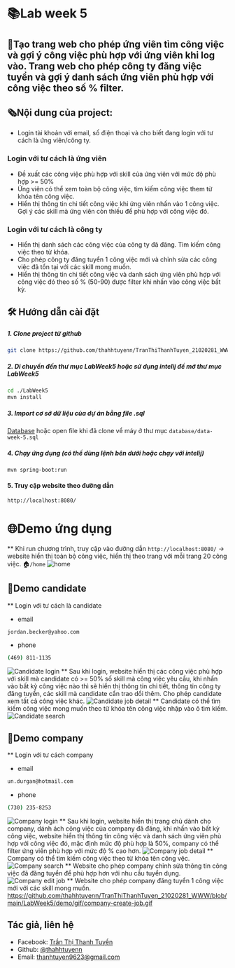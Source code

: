 # 📚Lab week 5
## 📝Tạo trang web cho phép ứng viên tìm công việc và gợi ý công việc phù hợp với ứng viên khi log vào. Trang web cho phép công ty đăng việc tuyển và gợi ý danh sách ứng viên phù hợp với công việc theo số % filter.
## 🗞Nội dung của project:
- Login tài khoản với email, số điện thoại và cho biết đang login với tư cách là ứng viên/công ty.
### Login với tư cách là ứng viên
- Đề xuất các công việc phù hợp với skill của ứng viên với mức độ phù hợp >= 50% 
- Ứng viên có thể xem toàn bộ công việc, tìm kiếm công việc them từ khóa tên công việc. 
- Hiển thị thông tin chi tiết công việc khi ứng viên nhấn vào 1 công việc. Gợi ý các skill mà ứng viên còn thiếu để phù hợp với công việc đó.
### Login với tư cách là công ty
- Hiển thị danh sách các công việc của công ty đã đăng. Tìm kiếm công việc theo từ khóa.
- Cho phép công ty đăng tuyển 1 công việc mới và chỉnh sửa các công việc đã tổn tại với các skill mong muốn.
- Hiển thị thông tin chi tiết công việc và danh sách ứng viên phù hợp với công việc đó theo số % (50-90) được filter khi nhấn vào công việc bất kỳ.
## 🛠 Hướng dẫn cài đặt
##### 1. Clone project từ github
```bash
git clone https://github.com/thahhtuyenn/TranThiThanhTuyen_21020281_WWW.git
```
##### 2. Di chuyển đến thư mục LabWeek5 hoặc sử dụng intelij để mở thư mục LabWeek5
```bash
cd ./LabWeek5
mvn install
```
##### 3. Import cơ sở dữ liệu của dự án bằng file .sql
[Database](https://github.com/thahhtuyenn/TranThiThanhTuyen_21020281_WWW/blob/main/LabWeek5/databases/data-week-5.sql) hoặc open file khi đã clone về máy ở thư mục `database/data-week-5.sql`
##### 4. Chạy ứng dụng (có thể dùng lệnh bên dưới hoặc chạy với intelij)
```bash
mvn spring-boot:run
```
#### 5. Truy cập website theo đường dẫn
```bash
http://localhost:8080/
```
# 🌐Demo ứng dụng
** Khi run chương trình, truy cập vào đường dẫn `http://localhost:8080/` -> website hiển thị toàn bộ công việc, hiển thị theo trang với mỗi trang 20 công việc. 🏠`/home`
![home](https://github.com/thahhtuyenn/TranThiThanhTuyen_21020281_WWW/blob/main/LabWeek5/demo/gif/home-detail-job.gif)

## 💼Demo candidate
** Login với tư cách là candidate
- email 
```bash
jordan.becker@yahoo.com
```
- phone
```bash
(469) 811-1135
```
![Candidate login](https://github.com/thahhtuyenn/TranThiThanhTuyen_21020281_WWW/blob/main/LabWeek5/demo/gif/candidate-login.gif) 
** Sau khi login, website hiển thị các công việc phù hợp với skill mà candidate có >= 50% số skill mà công việc yêu cầu, khi nhấn vào bất kỳ công việc nào thì sẽ hiển thị thông tin chi tiết, thông tin công ty đăng tuyển, các skill mà candidate cần trao dồi thêm. Cho phép candidate xem tất cả công việc khác.
![Candidate job detail](https://github.com/thahhtuyenn/TranThiThanhTuyen_21020281_WWW/blob/main/LabWeek5/demo/gif/candidate-show-detail-job-show-all.gif) 
** Candidate có thể tìm kiếm công việc mong muốn theo từ khóa tên công việc nhập vào ô tìm kiếm.
![Candidate search](https://github.com/thahhtuyenn/TranThiThanhTuyen_21020281_WWW/blob/main/LabWeek5/demo/gif/candidate-search-job.gif)

## 🏢Demo company
** Login với tư cách company
- email 
```bash
un.durgan@hotmail.com
```
- phone
```bash
(730) 235-8253
```
![Company login](https://github.com/thahhtuyenn/TranThiThanhTuyen_21020281_WWW/blob/main/LabWeek5/demo/gif/company-login.gif)
** Sau khi login, website hiển thị trang chủ dành cho company, dánh ách công việc của company đã đăng, khi nhấn vào bất kỳ công việc, website hiển thị thông tin công việc và danh sách ứng viên phù hợp với công việc đó, mặc định mức độ phù hợp là 50%, company có thể filter ứng viên phù hợp với mức độ % cao hơn.
![Company job detail](https://github.com/thahhtuyenn/TranThiThanhTuyen_21020281_WWW/blob/main/LabWeek5/demo/gif/company-show-detail.gif)
** Company có thể tìm kiếm công việc theo từ khóa tên công vệc.
![Company search](https://github.com/thahhtuyenn/TranThiThanhTuyen_21020281_WWW/blob/main/LabWeek5/demo/gif/company-search.gif)
** Website cho phép company chỉnh sửa thông tin công việc đã đăng tuyển để phù hợp hơn với nhu cầu tuyển dụng.
![Company edit job](https://github.com/thahhtuyenn/TranThiThanhTuyen_21020281_WWW/blob/main/LabWeek5/demo/gif/company-edit-job.gif)
** Website cho phép company đăng tuyển 1 công việc mới với các skill mong muốn.
https://github.com/thahhtuyenn/TranThiThanhTuyen_21020281_WWW/blob/main/LabWeek5/demo/gif/company-create-job.gif
## Tác giả, liên hệ
- Facebook: [Trần Thị Thanh Tuyền](https://www.facebook.com/thahhtuyenn090603)
- Github: [@thahhtuyenn](https://github.com/thahhtuyenn)
- Email: thanhtuyen9623@gmail.com